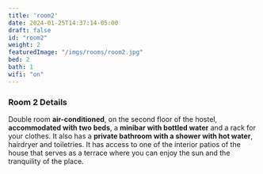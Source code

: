 ```yaml
---
title: 'room2'
date: 2024-01-25T14:37:14-05:00
draft: false
id: "room2"
weight: 2
featuredImage: "/imgs/rooms/room2.jpg"
bed: 2
bath: 1
wifi: "on"
---
```


### Room 2 Details 

Double room __air-conditioned__, on the second floor of the hostel, __accommodated with two beds__, a __minibar with bottled water__ and a rack for your clothes. It also has a __private bathroom with a shower with hot water__, hairdryer and toiletries. It has access to one of the interior patios of the house that serves as a terrace where you can enjoy the sun and the tranquility of the place.